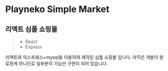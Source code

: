 # Playneko Simple Market
## 리액트 심플 쇼핑몰
> * React
> * Express

리액트와 익스프레스+mysql을 이용하여 제작된 심플 쇼핑몰 입니다.
아직은 개발이 완료된게 아니므로 일부분의 기능만 구현이 되어 있습니다.
